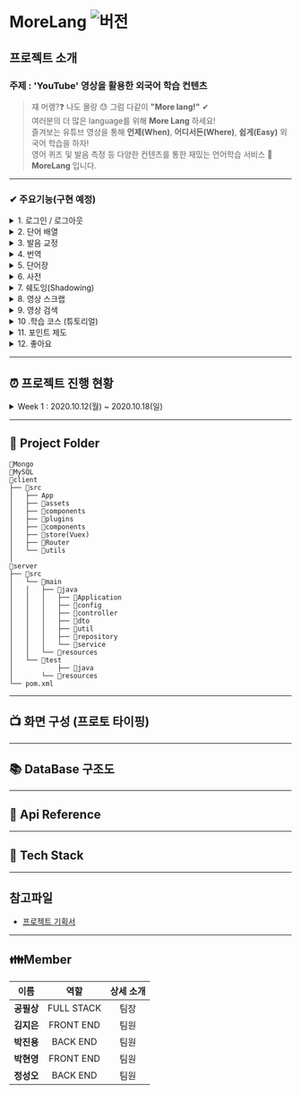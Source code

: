 # MoreLang ![버전](https://img.shields.io/badge/%20version-1.0-green)

## 프로젝트 소개

### 주제 :  'YouTube' 영상을 활용한 외국어 학습 컨텐츠
> 쟤 머랭?❓ 나도 몰랑 😓 그럼 다같이 **"More lang!"** ✔    
> 여러분의 더 많은 language를 위해 **More Lang** 하세요!  
> 즐겨보는 유튜브 영상을 통해 **언제(When)**, **어디서든(Where)**, **쉽게(Easy)** 외국어 학습을 하자!  
> 영어 퀴즈 및 발음 측정 등 다양한 컨텐츠를 통한 재밌는 언어학습 서비스 **🎉MoreLang** 입니다.

---
### ✔ 주요기능(구현 예정)

<details>
<summary>1. 로그인 / 로그아웃</summary>

  - *Google Api를 활용한 구글 로그인 구현예정 ( 관심 영상을 파악하기 위해)*
</details>
<details>
<summary>2. 단어 배열</summary>

  - *주요 문장의 영어 단어 배열 퀴즈를 통한 학습력 향상*
</details>
<details>
<summary>3. 발음 교정</summary>

  - *발음 녹음 뒤 해당 발음이 얼마나 표준 발음과 유사한지 점수제공*
</details>
<details>
<summary>4. 번역</summary>

  - *영상 영어 자막 및 한글 번역 제공*
</details>     
<details>
<summary>5. 단어장</summary>

  - *자막 단어 Hover 시 사전 모달 우측상단에 단어장 스크랩 버튼을 통한 간단한 단어장 만들기 기능*
</details>
<details>
<summary>6. 사전</summary>

  - *단어 클릭 시 해당 단어 사전 검색 정보 제공*
</details>
<details>
<summary>7. 쉐도잉(Shadowing)</summary>

  - *영상의 문장단위 구간 반복 재생*
</details>
<details>
<summary>8. 영상 스크랩</summary>

  - *학습할 영상(To-do list)과 학습한 영상(Review list) 제공*
</details>
<details>
<summary>9. 영상 검색</summary>

  - *상단 검색바 자막 잇는 유튜브 영상(필터링) 검색*
</details>
<details>
<summary>10 .학습 코스 (튜토리얼)</summary>

  - *영상 학습에 대한 튜토리얼 제공*
</details>
<details>
<summary>11. 포인트 제도</summary>

  - *발음 점수 및 단어 순서 맞추기를 통해 얻은 포인트를 발음 교정 포인트로 전환*
</details>     
<details>
<summary>12. 좋아요</summary>

  - *학습 영상에 대해 좋아요 수 및 버튼 제공*
</details>

---
## ⏰ 프로젝트 진행 현황
<details>
<summary>Week 1 :  2020.10.12(월) ~ 2020.10.18(일)</summary>

### 이번주 한일

- 팀빌딩 + 아이스브레이킹
- 프로젝트 주제 선정, 필요 기술스택 선정
- 기획서 작성

### 기타

- <del>1. 음성합성</del>
- <del>2. 스냅샷 찍어주는 사진작가 매칭</del>
- <del>3. 인공지능/ 빅데이터 라벨링 - 소일거리</del>
- <del>4. 액티브 시니어를 위한 가벼운 자서전</del>
- 5.영어 학습 서비스 => 발전시켜서 채택  

### 주제 선택 : 'YouTube' 영상을 활용한 외국어 학습 컨텐츠

### 기술 스택 선택
- Vue + Spring

### 기획서 작성
- [프로젝트 기획서](./resource/file/프로젝트기획서.docx)
</details>

---
## 📁 Project Folder
```
📁Mongo
📁MySQL
📁client
├── 📁src
│   ├── App
│   ├── 📁assets
│   ├── 📁components
│   ├── 📁plugins
│   ├── 📁components
│   ├── 📁store(Vuex)
│   ├── 📁Router
│   └── 📁utils
│
📁server
├── 📁src
│   └── 📁main
│	│	├── 📁java
│	│	│	├── 📁Application
│	│	│	├── 📁config
│	│	│	├── 📁controller
│	│	│	├── 📁dto
│	│	│	├── 📁util
│	│	│	├── 📁repository
│	│	│	└── 📁service
│	│	└── 📁resources
│	└── 📁test
│           ├── 📁java
│	    └── 📁resources
└── pom.xml
```

---

## 📺 화면 구성 (프로토 타이핑)
---
## 📚 DataBase 구조도

---
## 📃 Api Reference

---
## 🔧 Tech Stack

---
## 참고파일

- [프로젝트 기획서](./resource/file/프로젝트기획서.docx)
---
## 👪Member

| 이름 | 역할 |  상세 소개 |
|:----------:|:----------:|:----------:|
| **공필상** | FULL STACK | 팀장 |
| **김지은** | FRONT END | 팀원 |
| **박진용** | BACK END | 팀원 |
| **박현영** | FRONT END | 팀원 |
| **정성오** | BACK END | 팀원 |
